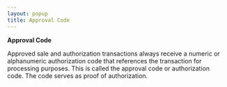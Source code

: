 ```yaml
---
layout: popup
title: Approval Code
---
```



**Approval Code**


Approved sale and authorization transactions always receive a numeric or alphanumeric authorization code that references the transaction for processing purposes. This is called the approval code or authorization code. The code serves as proof of authorization.
